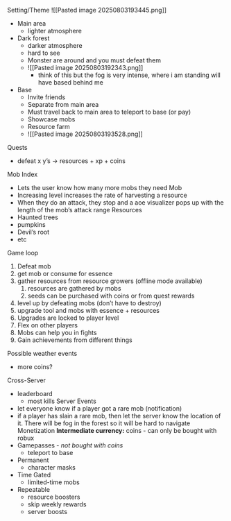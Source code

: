 
Setting/Theme
![[Pasted image 20250803193445.png]]
- Main area
	- lighter atmosphere
- Dark forest
	- darker atmosphere
	- hard to see
	- Monster are around and you must defeat them
	- ![[Pasted image 20250803192343.png]]
		- think of this but the fog is very intense, where i am standing will have based behind me
- Base
	- Invite friends
	- Separate from main area
	- Must travel back  to main area to teleport to base (or pay)
	- Showcase mobs
	- Resource farm
	- 
	  ![[Pasted image 20250803193528.png]]

Quests
- defeat x y’s → resources + xp + coins

Mob Index
- Lets the user know how many more mobs they need
Mob
- Increasing level increases the rate of harvesting a resource
- When they do an attack, they stop and a aoe visualizer pops up with the length of the mob’s attack range
Resources
- Haunted trees
- pumpkins
- Devil’s root
- etc
  
  
Game loop 
1. Defeat mob
2. get mob or consume for essence
3. gather resources from resource growers (offline mode available)
	1. resources are gathered by mobs
	2. seeds can be purchased with coins or from quest rewards
4. level up by defeating mobs (don’t have to destroy)
5. upgrade tool and mobs with essence + resources
6. Upgrades are locked to player level
7. Flex on other players
8. Mobs can help you in fights
9. Gain achievements from different things

Possible weather events
- more coins?


Cross-Server
- leaderboard
	- most kills
Server Events
- let everyone know if a player got a rare mob (notification)
- if a player has slain a rare mob, then let the server know the location of it. There will be fog in the forest so it will be hard to navigate
Monetization
**Intermediate currency:** coins - can only be bought with robux
- Gamepasses - *not bought with coins*
	- teleport to base
- Permanent
	- character masks
- Time Gated
	- limited-time mobs
- Repeatable
	- resource boosters
	- skip weekly rewards
	- server boosts